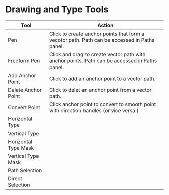 # Drawing and Type Tools

| Tool | Action |
| --- | --- |
| Pen | Click to create anchor points that form a vecotor path. Path can be accessed in Paths panel. |
| Freeform Pen | Click and drag to create vector path with anchor points. Path can be accessed in Paths panel. |
| Add Anchor Point | Click to add an anchor point to a vector path. |
| Delete Anchor Point | Click to delet an anchor point from a vector path. |
| Convert Point | Click anchor point to convert to smooth point with direction handles (or vice versa.) |
| Horizontal Type | |
| Vertical Type | |
| Horizontal Type Mask | |
| Vertical Type Mask | |
| Path Selection | |
| Direct Selection | |